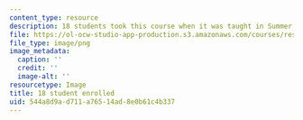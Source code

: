```yaml
---
content_type: resource
description: 18 students took this course when it was taught in Summer 2015.
file: https://ol-ocw-studio-app-production.s3.amazonaws.com/courses/res-9-003-brains-minds-and-machines-summer-course-summer-2015/544a8d9ad711a76514ad8e0b61c4b337_18.png
file_type: image/png
image_metadata:
  caption: ''
  credit: ''
  image-alt: ''
resourcetype: Image
title: 18 student enrolled
uid: 544a8d9a-d711-a765-14ad-8e0b61c4b337
---
```

